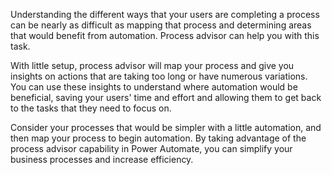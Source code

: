 Understanding the different ways that your users are completing a process can be nearly as difficult as mapping that process and determining areas that would benefit from automation. Process advisor can help you with this task.

With little setup, process advisor will map your process and give you insights on actions that are taking too long or have numerous variations. You can use these insights to understand where automation would be beneficial, saving your users' time and effort and allowing them to get back to the tasks that they need to focus on.

Consider your processes that would be simpler with a little automation, and then map your process to begin automation. By taking advantage of the process advisor capability in Power Automate, you can simplify your business processes and increase efficiency.
